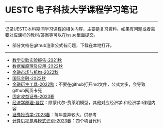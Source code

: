 # UESTC 电子科技大学课程学习笔记

---


记录UESTC本科期间学习课程的相关内容，主要是复习资料。如果有问题或者需要对应课程的教材/答案等可以在issue里面提交。
+ 部分文档在github渲染公式有问题，下载在本地打开。


---
- [数学实验实验报告-2021秋](https://github.com/GZK1108/UESTC_Course_Study/tree/main/%E6%95%B0%E5%AD%A6%E5%AE%9E%E9%AA%8C-2021%E5%B9%B4%E7%A7%8B)
- [数据库原理及应用-2022秋](https://github.com/GZK1108/UESTC_Course_Study/tree/main/%E6%95%B0%E6%8D%AE%E5%BA%93%E5%8E%9F%E7%90%86%E5%8F%8A%E5%BA%94%E7%94%A8-2022%E7%A7%8B)
- [金融市场与机构-2022秋](https://github.com/GZK1108/UESTC_Course_Study/tree/main/%E9%87%91%E8%9E%8D%E5%B8%82%E5%9C%BA%E4%B8%8E%E6%9C%BA%E6%9E%84-2022%E7%A7%8B)
- [国际金融-2022秋](https://github.com/GZK1108/UESTC_Course_Study/tree/main/%E5%9B%BD%E9%99%85%E9%87%91%E8%9E%8D-2022%E7%A7%8B)
- [金融衍生工具-2022秋](https://github.com/GZK1108/UESTC_Course_Study/tree/main/%E9%87%91%E8%9E%8D%E8%A1%8D%E7%94%9F%E5%B7%A5%E5%85%B7-2022%E7%A7%8B)：不要在github打开md文件，公式太多，会导致github网页卡死
- [固定收益证券-2023春](https://github.com/GZK1108/UESTC_Course_Study/tree/main/%E5%9B%BA%E5%AE%9A%E6%94%B6%E7%9B%8A%E8%AF%81%E5%88%B8-2023%E6%98%A5)
- [经济学原理-曼昆](https://github.com/GZK1108/UESTC_Course_Study/tree/main/%E7%BB%8F%E6%B5%8E%E5%AD%A6%E5%8E%9F%E7%90%86-%E6%9B%BC%E6%98%86)：除蒙代尔-费莱明模型，其他对应经济学Ⅰ和经济学Ⅱ课程内容
- [证券投资学-2023春](https://github.com/GZK1108/UESTC_Course_Study/tree/main/%E8%AF%81%E5%88%B8%E6%8A%95%E8%B5%84%E5%AD%A6-2023%E6%98%A5)：每年差异较大，供参考
- [计算机视觉与模式识别-2023春](https://github.com/GZK1108/ComputerVisionProjects)：四个项目代码